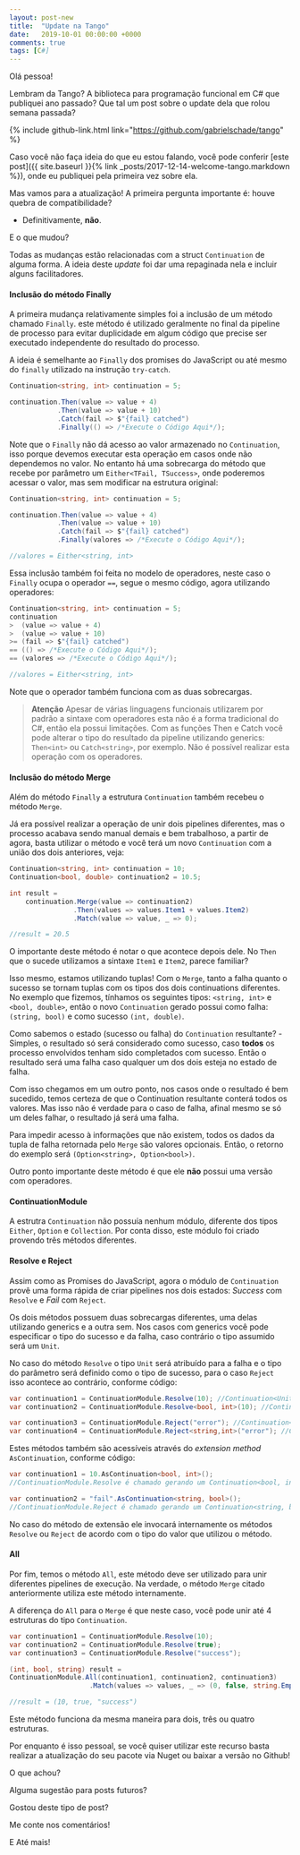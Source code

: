 ```yaml
---
layout: post-new
title:  "Update na Tango"
date:   2019-10-01 00:00:00 +0000
comments: true
tags: [C#]
---
```


Olá pessoa!

Lembram da Tango? A biblioteca para programação funcional em C# que publiquei ano passado?
Que tal um post sobre o update dela que rolou semana passada?

<!--more-->

{% include github-link.html link="https://github.com/gabrielschade/tango" %} 

Caso você não faça ideia do que eu estou falando, você pode conferir [este post]({{ site.baseurl }}{% link _posts/2017-12-14-welcome-tango.markdown %}), onde eu publiquei pela primeira vez sobre ela.

Mas vamos para a atualização! A primeira pergunta importante é: houve quebra de compatibilidade?

- Definitivamente, **não**.

E o que mudou?

Todas as mudanças estão relacionadas com a struct `Continuation` de alguma forma. A ideia deste *update* foi dar uma repaginada nela e incluir alguns facilitadores.

#### Inclusão do método Finally

A primeira mudança relativamente simples foi a inclusão de um método chamado `Finally`. este método é utilizado geralmente no final da pipeline de processo para evitar duplicidade em algum código que precise ser executado independente do resultado do processo.

A ideia é semelhante ao `Finally` dos promises do JavaScript ou até mesmo do `finally` utilizado na instrução `try-catch`.

```csharp
Continuation<string, int> continuation = 5;

continuation.Then(value => value + 4)
            .Then(value => value + 10)
            .Catch(fail => $"{fail} catched")
            .Finally(() => /*Execute o Código Aqui*/);
```

Note que o `Finally` não dá acesso ao valor armazenado no `Continuation`, isso porque devemos executar esta operação em casos onde não dependemos no valor. No entanto há uma sobrecarga do método que recebe por parâmetro um `Either<TFail, TSuccess>`, onde poderemos acessar o valor, mas sem modificar na estrutura original:


```csharp
Continuation<string, int> continuation = 5;

continuation.Then(value => value + 4)
            .Then(value => value + 10)
            .Catch(fail => $"{fail} catched")
            .Finally(valores => /*Execute o Código Aqui*/); 

//valores = Either<string, int>
```

Essa inclusão também foi feita no modelo de operadores, neste caso o `Finally` ocupa o operador `==`, segue o mesmo código, agora utilizando operadores:

```csharp
Continuation<string, int> continuation = 5;
continuation
>  (value => value + 4)
>  (value => value + 10)
>= (fail => $"{fail} catched")
== (() => /*Execute o Código Aqui*/); 
== (valores => /*Execute o Código Aqui*/); 

//valores = Either<string, int>
```
Note que o operador também funciona com as duas sobrecargas.

> **Atenção**
> Apesar de várias linguagens funcionais utilizarem por padrão a sintaxe com operadores esta não é a forma tradicional do C#, então ela possui limitações.
> Com as funções Then e Catch você pode alterar o tipo do resultado da pipeline utilizando generics: `Then<int>` ou `Catch<string>`, por exemplo. Não é possível realizar esta operação com os operadores.

#### Inclusão do método Merge

Além do método `Finally` a estrutura `Continuation` também recebeu o método `Merge`.

Já era possível realizar a operação de unir dois pipelines diferentes, mas o processo acabava sendo manual demais e bem trabalhoso, a partir de agora, basta utilizar o método e você terá um novo `Continuation` com a união dos dois anteriores, veja:

```csharp
Continuation<string, int> continuation = 10;
Continuation<bool, double> continuation2 = 10.5;

int result =
    continuation.Merge(value => continuation2)
                .Then(values => values.Item1 + values.Item2)
                .Match(value => value, _ => 0);

//result = 20.5
```
O importante deste método é notar o que acontece depois dele. No `Then` que o sucede utilizamos a sintaxe `Item1` e `Item2`, parece familiar?

Isso mesmo, estamos utilizando tuplas! Com o `Merge`, tanto a falha quanto o sucesso se tornam tuplas com os tipos dos dois continuations diferentes. No exemplo que fizemos, tínhamos os seguintes tipos:
`<string, int>` e `<bool, double>`, então o novo `Continuation` gerado possui como falha: `(string, bool)` e como sucesso `(int, double)`.

Como sabemos o estado (sucesso ou falha) do `Continuation` resultante? -Simples, o resultado só será considerado como sucesso, caso **todos** os processo envolvidos tenham sido completados com sucesso. Então o resultado será uma falha caso qualquer um dos dois esteja no estado de falha.

Com isso chegamos em um outro ponto, nos casos onde o resultado é bem sucedido, temos certeza de que o Continuation resultante conterá todos os valores. Mas isso não é verdade para o caso de falha, afinal mesmo se só um deles falhar, o resultado já será uma falha.

Para impedir acesso à informações que não existem, todos os dados da tupla de falha retornada pelo `Merge` são valores opcionais. Então, o retorno do exemplo será `(Option<string>, Option<bool>)`.

Outro ponto importante deste método é que ele **não** possui uma versão com operadores.

#### ContinuationModule

A estrutra `Continuation` não possuía nenhum módulo, diferente dos tipos `Either`, `Option` e `Collection`. Por conta disso, este módulo foi criado provendo três métodos diferentes.

#### Resolve e Reject

Assim como as Promises do JavaScript, agora o módulo de `Continuation` provê uma forma rápida de criar pipelines nos dois estados: *Success* com `Resolve` e *Fail* com `Reject`.

Os dois métodos possuem duas sobrecargas diferentes, uma delas utilizando generics e a outra sem. Nos casos com generics você pode especificar o tipo do sucesso e da falha, caso contrário o tipo assumido será um `Unit`.

No caso do método `Resolve` o tipo `Unit` será atribuído para a falha e o tipo do parâmetro será definido como o tipo de sucesso, para o caso `Reject` isso acontece ao contrário, conforme código:

```csharp
var continuation1 = ContinuationModule.Resolve(10); //Continuation<Unit, int>
var continuation2 = ContinuationModule.Resolve<bool, int>(10); //Continuation<bool, int>

var continuation3 = ContinuationModule.Reject("error"); //Continuation<string, Unit>
var continuation4 = ContinuationModule.Reject<string,int>("error"); //Continuation<string, int>
```
Estes métodos também são acessíveis através do *extension method* `AsContinuation`, conforme código:

```csharp
var continuation1 = 10.AsContinuation<bool, int>(); 
//ContinuationModule.Resolve é chamado gerando um Continuation<bool, int>

var continuation2 = "fail".AsContinuation<string, bool>(); 
//ContinuationModule.Reject é chamado gerando um Continuation<string, bool>
```
No caso do método de extensão ele invocará internamente os métodos `Resolve` ou `Reject` de acordo com o tipo do valor que utilizou o método. 

#### All

Por fim, temos o método `All`, este método deve ser utilizado para unir diferentes pipelines de execução. Na verdade, o método `Merge` citado anteriormente utiliza este método internamente.

A diferença do `All` para o `Merge` é que neste caso, você pode unir até 4 estruturas do tipo `Continuation`.

```csharp
var continuation1 = ContinuationModule.Resolve(10);
var continuation2 = ContinuationModule.Resolve(true);
var continuation3 = ContinuationModule.Resolve("success");

(int, bool, string) result =
ContinuationModule.All(continuation1, continuation2, continuation3)
                    .Match(values => values, _ => (0, false, string.Empty));

//result = (10, true, "success")
```

Este método funciona da mesma maneira para dois, três ou quatro estruturas.

Por enquanto é isso pessoal, se você quiser utilizar este recurso basta realizar a atualização do seu pacote via Nuget ou baixar a versão no Github!

O que achou?

Alguma sugestão para posts futuros? 

Gostou deste tipo de post?

Me conte nos comentários!

E Até mais!
